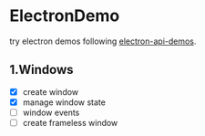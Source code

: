 # ElectronDemo

try electron demos following [electron-api-demos](https://github.com/electron/electron-api-demos).

## 1.Windows

- [x] create window
- [x] manage window state
- [ ] window events
- [ ] create frameless window
